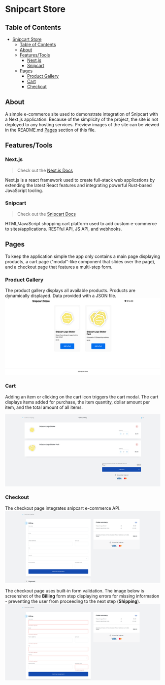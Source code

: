 # Snipcart Store

## Table of Contents
- [Snipcart Store](#snipcart-store)
  - [Table of Contents](#table-of-contents)
  - [About](#about)
  - [Features/Tools](#featurestools)
    - [Next.js](#nextjs)
    - [Snipcart](#snipcart)
  - [Pages](#pages)
    - [Product Gallery](#product-gallery)
    - [Cart](#cart)
    - [Checkout](#checkout)

## About

A simple e-commerce site used to demonstrate integration of Snipcart with a Next.js application. Because of the simplicity of the project, the site is not deployed to any hosting services. Preview images of the site can be viewed in the README.md [Pages](#pages) section of this file.

## Features/Tools

### Next.js

> Check out the [Next.js Docs](https://nextjs.org/docs)

Next.js is a react framework used to create full-stack web applications by extending the latest React features and integrating powerful Rust-based JavaScript tooling.

### Snipcart

> Check out the [Snipcart Docs](https://snipcart.com/ecommerce-for-developers)


HTML/JavaScript shopping cart platform used to add custom e-commerce to sites/applications. RESTful API, JS API, and webhooks. 

## Pages 

To keep the application simple the app only contains a main page displaying products, a cart page ("modal"-like component that slides over the page), and a checkout page that features a multi-step form.

### Product Gallery

The product gallery displays all available products. Products are dynamically displayed. Data provided with a JSON file.
![products gallery](github-imgs/products.png)


### Cart 

Adding an item or clicking on the cart icon triggers the cart modal. The cart displays items added for purchase, the item quantity, dollar amount per item, and the total amount of all items. 

![cart](github-imgs/cart.png)


### Checkout 

The checkout page integrates snipcart e-commerce API. 
![checkout](github-imgs/checkout.png)

The checkout page uses built-in form validation. The image below is screenshot of the **Billing** form step displaying errors for missing information - preventing the user from proceeding to the next step (**Shipping**).
![checkout validation](github-imgs/validation.png)